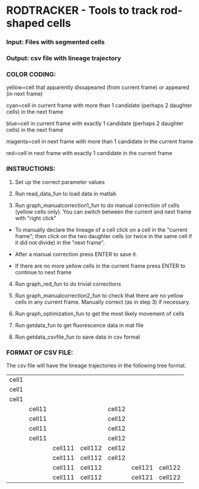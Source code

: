 RODTRACKER - Tools to track rod-shaped cells 
====

### Input: Files with segmented cells

### Output: csv file with lineage trajectory


### COLOR CODING:

yellow=cell that apparently dissapeared (from current frame) or appeared (in next frame)

cyan=cell in current frame with more than 1 candidate (perhaps 2 daughter cells) in the next frame

blue=cell in current frame with exactly 1 candidate (perhaps 2 daughter cells) in the next frame

magenta=cell in next frame with more than 1 candidate in the current frame

red=cell in next frame with exactly 1 candidate in the current frame


### INSTRUCTIONS:

1. Set up the correct parameter values

2. Run read_data_fun to load data in matlab

3. Run graph_manualcorrection1_fun to do manual correction of cells (yellow cells only). 
You can switch between the current and next frame with "right click"

* To manually declare the lineage of a cell click on a cell in the "current frame"; then click on 
the two daughter cells (or twice in the same cell if it did not divide) in the "next frame".

* After a manual correction press ENTER to save it.

* If there are no more yellow cells in the current frame press ENTER to continue to next frame

4. Run graph_red_fun to do trivial corrections

5. Run graph_manualcorrection2_fun to check that there are no yellow cells in any current frame. 
Manually correct (as in step 3) if necessary.

6. Run graph_optimization_fun to get the most likely movement of cells

7. Run getdata_fun to get fluorescence data in mat file

8. Run getdata_csvfile_fun to save data in csv format


### FORMAT OF CSV FILE:

The csv file will have the lineage trajectories in the following tree format.

|       |        |         |         |        |         |         | 
| ----- | ------ | ------- | ------- | ------ | ------- | ------- | 
| cell1 |        |         |         |        |         |         | 
| cell1 |        |         |         |        |         |         |        
| cell1 |        |         |         |        |         |         |
|       | cell11 |         |         | cell12 |         |         |
|       | cell11 |         |         | cell12 |         |         |
|       | cell11 |         |         | cell12 |         |         |
|       | cell11 |         |         | cell12 |         |         |
|       |        | cell111 | cell112 | cell12 |         |         |
|       |        | cell111 | cell112 | cell12 |         |         |
|       |        | cell111 | cell112 |        | cell121 | cell122 | 
|       |        | cell111 | cell112 |        | cell121 | cell122 | 



